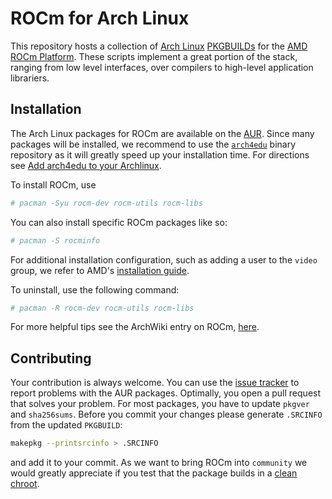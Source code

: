 # ROCm for Arch Linux
This repository hosts a collection of [Arch Linux](https://www.archlinux.org/) [PKGBUILDs](https://wiki.archlinux.org/index.php/PKGBUILD) for the [AMD ROCm Platform](https://rocmdocs.amd.com/en/latest/).
These scripts implement a great portion of the stack, ranging from low level interfaces, over compilers to high-level application librariers.

## Installation
The Arch Linux packages for ROCm are available on the [AUR](https://wiki.archlinux.org/index.php/Arch_User_Repository).
Since many packages will be installed, we recommend to use the [`arch4edu`](https://wiki.archlinux.org/index.php/Unofficial_user_repositories#arch4edu) binary repository as it will
greatly speed up your installation time.
For directions see [Add arch4edu to your Archlinux](https://github.com/arch4edu/arch4edu/wiki/Add-arch4edu-to-your-Archlinux).

To install ROCm, use
```bash
# pacman -Syu rocm-dev rocm-utils rocm-libs
```

You can also install specific ROCm packages like so:
```bash
# pacman -S rocminfo
```

For additional installation configuration, such as adding a user to the `video`
group, we refer to AMD's [installation guide](https://rocmdocs.amd.com/en/latest/Installation_Guide/Installation-Guide.html).

To uninstall, use the following command:
```bash
# pacman -R rocm-dev rocm-utils rocm-libs
```

For more helpful tips see the ArchWiki entry on ROCm, [here](https://wiki.archlinux.org/index.php/GPGPU#ROCm).

## Contributing
Your contribution is always welcome. You can use the [issue tracker](https://github.com/rocm-arch/rocm-arch/issues) to report problems with the AUR packages.
Optimally, you open a pull request that solves your problem.
For most packages, you have to update `pkgver` and `sha256sums`. Before you commit your changes please generate `.SRCINFO` from the updated `PKGBUILD`:
```bash
makepkg --printsrcinfo > .SRCINFO
```
and add it to your commit.
As we want to bring ROCm into `community` we would greatly appreciate if you test that the package builds in a [clean chroot](https://wiki.archlinux.org/index.php/DeveloperWiki:Building_in_a_clean_chroot).
